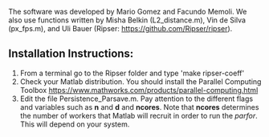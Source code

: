 The software was developed by Mario Gomez and Facundo Memoli. We also use functions written by Misha Belkin (L2_distance.m), Vin de Silva (px_fps.m), and Uli Bauer (Ripser: https://github.com/Ripser/ripser).

## Installation Instructions:
1. From a terminal go to the Ripser folder and type 'make ripser-coeff'
2. Check your Matlab distribution. You should install the Parallel Computing Toolbox https://www.mathworks.com/products/parallel-computing.html
3. Edit the file Persistence_Parsave.m. Pay attention to the different flags and variables such as **n** and **d** and **ncores**. Note that **ncores** determines the number of workers that Matlab will recruit in order to run the *parfor*. This will depend on your system. 


